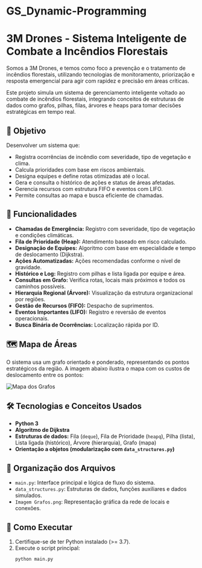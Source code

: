 # GS_Dynamic-Programming
# 3M Drones - Sistema Inteligente de Combate a Incêndios Florestais

Somos a 3M Drones, e temos como foco a prevenção e o tratamento de incêndios florestais, utilizando tecnologias de monitoramento, priorização e resposta emergencial para agir com rapidez e precisão em áreas críticas.

Este projeto simula um sistema de gerenciamento inteligente voltado ao combate de incêndios florestais, integrando conceitos de estruturas de dados como grafos, pilhas, filas, árvores e heaps para tomar decisões estratégicas em tempo real.

## 🎯 Objetivo

Desenvolver um sistema que:
- Registra ocorrências de incêndio com severidade, tipo de vegetação e clima.
- Calcula prioridades com base em riscos ambientais.
- Designa equipes e define rotas otimizadas até o local.
- Gera e consulta o histórico de ações e status de áreas afetadas.
- Gerencia recursos com estrutura FIFO e eventos com LIFO.
- Permite consultas ao mapa e busca eficiente de chamadas.

## 🧠 Funcionalidades

- **Chamadas de Emergência:** Registro com severidade, tipo de vegetação e condições climáticas.
- **Fila de Prioridade (Heap):** Atendimento baseado em risco calculado.
- **Designação de Equipes:** Algoritmo com base em especialidade e tempo de deslocamento (Dijkstra).
- **Ações Automatizadas:** Ações recomendadas conforme o nível de gravidade.
- **Histórico e Log:** Registro com pilhas e lista ligada por equipe e área.
- **Consultas em Grafo:** Verifica rotas, locais mais próximos e todos os caminhos possíveis.
- **Hierarquia Regional (Árvore):** Visualização da estrutura organizacional por regiões.
- **Gestão de Recursos (FIFO):** Despacho de suprimentos.
- **Eventos Importantes (LIFO):** Registro e reversão de eventos operacionais.
- **Busca Binária de Ocorrências:** Localização rápida por ID.

## 🗺️ Mapa de Áreas

O sistema usa um grafo orientado e ponderado, representando os pontos estratégicos da região. A imagem abaixo ilustra o mapa com os custos de deslocamento entre os pontos:

![Mapa dos Grafos](imagem_grafo/Imagem%20Grafos.png)

## 🛠️ Tecnologias e Conceitos Usados

- **Python 3**
- **Algoritmo de Dijkstra**
- **Estruturas de dados:** Fila (`deque`), Fila de Prioridade (`heapq`), Pilha (lista), Lista ligada (histórico), Árvore (hierarquia), Grafo (mapa)
- **Orientação a objetos (modularização com `data_structures.py`)**

## 📂 Organização dos Arquivos

- `main.py`: Interface principal e lógica de fluxo do sistema.
- `data_structures.py`: Estruturas de dados, funções auxiliares e dados simulados.
- `Imagem Grafos.png`: Representação gráfica da rede de locais e conexões.

## 🚀 Como Executar

1. Certifique-se de ter Python instalado (>= 3.7).
2. Execute o script principal:
    ```bash
    python main.py

